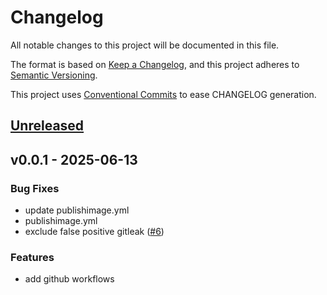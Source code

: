 # Changelog

All notable changes to this project will be documented in this file.

The format is based on [Keep a Changelog](https://keepachangelog.com/en/1.0.0/),
and this project adheres to [Semantic Versioning](https://semver.org/spec/v2.0.0.html).

This project uses [Conventional Commits](https://www.conventionalcommits.org) to ease CHANGELOG generation.



<a name="unreleased"></a>
## [Unreleased]


<a name="v0.0.1"></a>
## v0.0.1 - 2025-06-13
### Bug Fixes
- update publishimage.yml
- publishimage.yml
- exclude false positive gitleak ([#6](https://github.com/jahwag/wallet-verifier-test-web/issues/6))

### Features
- add github workflows


[Unreleased]: https://github.com/jahwag/wallet-verifier-test-web/compare/v0.0.1...HEAD
